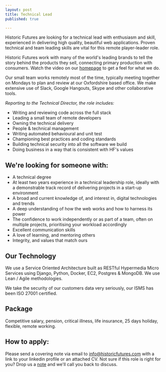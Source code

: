 ```yaml
---
layout: post
title: Technical Lead
published: true

---
```


Historic Futures are looking for a technical lead with enthusiasm and skill, experienced in delivering high quality, beautiful web applications. Proven technical and team leading skills are vital for this remote player-leader role.

Historic Futures work with many of the world's leading brands to tell the story behind the products they sell, connecting primary production with consumers. Watch the video on our [homepage](/) to get a feel for what we do.

Our small team works remotely most of the time, typically meeting together on Mondays to plan and review at our Oxfordshire based office. We make extensive use of Slack, Google Hangouts, Skype and other collaborative tools.

_Reporting to the Technical Director, the role includes:_

 * Writing and reviewing code across the full stack
 * Leading a small team of remote developers
 * Owning the technical delivery
 * People & technical management
 * Writing automated behavioural and unit test
 * Championing best practices and coding standards
 * Building technical security into all the software we build
 * Doing business in a way that is consistent with HF's values

## We're looking for someone with:

* A technical degree
* At least two years experience in a technical leadership role, ideally with a demonstrable track record of delivering projects in a start-up environment
* A broad and current knowledge of, and interest in, digital technologies and trends
* A deep understanding of how the web works and how to harness its power
* The confidence to work independently or as part of a team, often on multiple projects, prioritising your workload accordingly
* Excellent communication skills
* A love of learning, and mentoring others
* Integrity, and values that match ours


## Our Technology

We use a Service Oriented Architecture built as RESTful Hypermedia Micro Services using Django, Python, Docker, EC2, Postgres & MongoDB. We use Lean / Agile methodologies.

We take the security of our customers data very seriously, our ISMS has been ISO 27001 certified.

## Package

Competitive salary, pension, critical illness, life insurance, 25 days holiday, flexible, remote working.

## How to apply:

Please send a covering note via email to [info@historicfutures.com](mailto:info@historicfutures.com) with a link to your linkedin profile or an attached CV. Not sure if this role is right for you? Drop us a [note](mailto:info@historicfutures.com) and we'll call you back to discuss.
